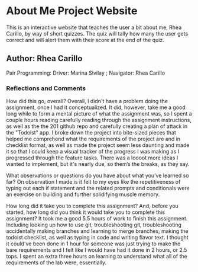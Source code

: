 # About Me Project Website

This is an interactive website that teaches the user a bit about me, Rhea Carillo, by way of short quizzes.
The quiz will tally how many the user gets correct and will alert them with their score at the end of the quiz.

## Author: Rhea Carillo

Pair Programming:
Driver: Marina Sivilay ; Navigator: Rhea Carillo

### Reflections and Comments

How did this go, overall?
Overall, I didn't have a problem doing the assignment, once I had it conceptualized. It did, however, take me a good long while to form a mental picture of what the assignment was, so I spent a couple hours reading carefully reading through the assignment instructions, as well as the the 201 github repo and carefully creating a plan of attack in the "Todoist" app. I broke down the project into bite-sized pieces that helped me comprehend what the requirements of the project are and in checklist format, as well as made the project seem less daunting and  made it so that I could keep a visual tracker of the progress I was making as I progressed through the feature tasks.
There was a loooot more ideas I wanted to implement, but it's nearly due, so them’s the breaks, as they say.

What observations or questions do you have about what you’ve learned so far?
On observation I made is it felt to my eyes like the repetitiveness of typing out each if statement and the related prompts and conditionals were an exercise on building and further solidifying muscle memory.

How long did it take you to complete this assignment? And, before you started, how long did you think it would take you to complete this assignment?
It took me a good 5.5 hours of work to finish this assignment. Including looking up how to use git, troubleshooting git, troubleshooting accidentally making branches and learning to merge branches, making the todoist checklist, as well as typing in code and writing flavor text.
I thought it could've been done in 1 hour for someone was just trying to make the bare requirements and I felt like I would have had it done in 2 hours, or 2.5 tops. I spent an extra three hours on learning to understand what all of the requirements of the lab were, essentially.
